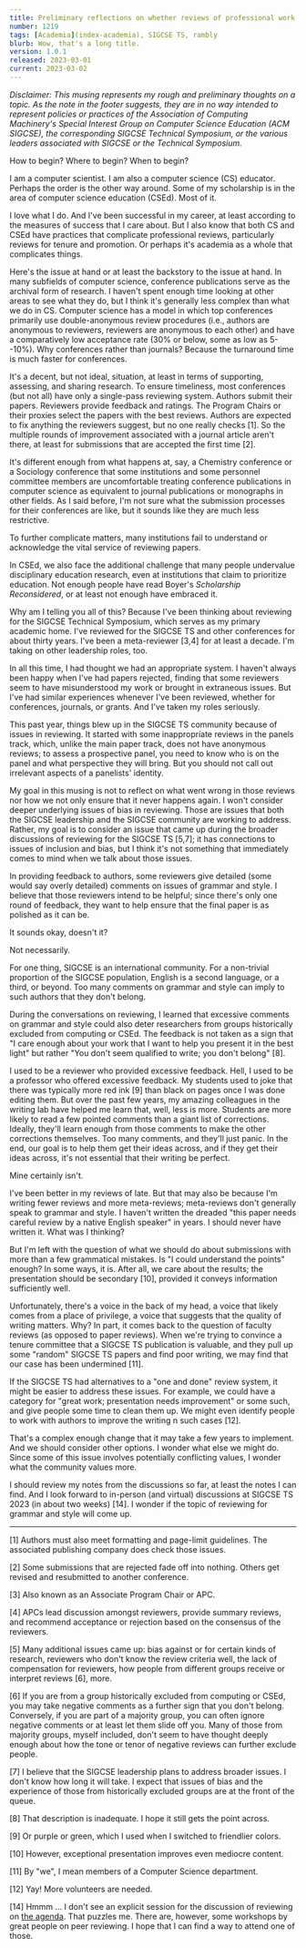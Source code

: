 ```yaml
---
title: Preliminary reflections on whether reviews of professional work should include comments on grammar and style
number: 1219
tags: [Academia](index-academia), SIGCSE TS, rambly
blurb: Wow, that's a long title.
version: 1.0.1
released: 2023-03-01
current: 2023-03-02
---
```

_Disclaimer: This musing represents my rough and preliminary thoughts on a topic. As the note in the footer suggests, they are in no way intended to represent policies or practices of the Association of Computing Machinery's Special Interest Group on Computer Science Education (ACM SIGCSE), the corresponding SIGCSE Technical Symposium, or the various leaders associated with SIGCSE or the Technical Symposium._

How to begin? Where to begin? When to begin?

I am a computer scientist. I am also a computer science (CS) educator. Perhaps the order is the other way around. Some of my scholarship is in the area of computer science education (CSEd). Most of it.

I love what I do. And I've been successful in my career, at least according to the measures of success that I care about. But I also know that both CS and CSEd have practices that complicate professional reviews, particularly reviews for tenure and promotion. Or perhaps it's academia as a whole that complicates things.

Here's the issue at hand or at least the backstory to the issue at hand. In many subfields of computer science, conference publications serve as the archival form of research. I haven't spent enough time looking at other areas to see what they do, but I think it's generally less complex than what we do in CS. Computer science has a model in which top conferences primarily use double-anonymous review procedures (i.e., authors are anonymous to reviewers, reviewers are anonymous to each other) and have a comparatively low acceptance rate (30% or below, some as low as 5--10%). Why conferences rather than journals? Because the turnaround time is much faster for conferences.

It's a decent, but not ideal, situation, at least in terms of supporting, assessing, and sharing research. To ensure timeliness, most conferences (but not all) have only a single-pass reviewing system. Authors submit their papers. Reviewers provide feedback and ratings. The Program Chairs or their proxies select the papers with the best reviews. Authors are expected to fix anything the reviewers suggest, but no one really checks [1]. So the multiple rounds of improvement associated with a journal article aren't there, at least for submissions that are accepted the first time [2].

It's different enough from what happens at, say, a Chemistry conference or a Sociology conference that some institutions and some personnel committee members are uncomfortable treating conference publications in computer science as equivalent to journal publications or monographs in other fields. As I said before, I'm not sure what the submission processes for their conferences are like, but it sounds like they are much less restrictive.

To further complicate matters, many institutions fail to understand or acknowledge the vital service of reviewing papers.

In CSEd, we also face the additional challenge that many people undervalue disciplinary education research, even at institutions that claim to prioritize education. Not enough people have read Boyer's _Scholarship Reconsidered_, or at least not enough have embraced it.

Why am I telling you all of this? Because I've been thinking about reviewing for the SIGCSE Technical Symposium, which serves as my primary academic home. I've reviewed for the SIGCSE TS and other conferences for about thirty years. I've been a meta-reviewer [3,4] for at least a decade. I'm taking on other leadership roles, too.

In all this time, I had thought we had an appropriate system. I haven't always been happy when I've had papers rejected, finding that some reviewers seem to have misunderstood my work or brought in extraneous issues. But I've had similar experiences whenever I've been reviewed, whether for conferences, journals, or grants. And I've taken my roles seriously.

This past year, things blew up in the SIGCSE TS community because of issues in reviewing. It started with some inappropriate reviews in the panels track, which, unlike the main paper track, does not have anonymous reviews; to assess a prospective panel, you need to know who is on the panel and what perspective they will bring. But you should not call out irrelevant aspects of a panelists' identity.

My goal in this musing is not to reflect on what went wrong in those reviews nor how we not only ensure that it never happens again. I won't consider deeper underlying issues of bias in reviewing. Those are issues that both the SIGCSE leadership and the SIGCSE community are working to address. Rather, my goal is to consider an issue that came up during the broader discussions of reviewing for the SIGCSE TS [5,7]; it has connections to issues of inclusion and bias, but I think it's not something that immediately comes to mind when we talk about those issues.

In providing feedback to authors, some reviewers give detailed (some would say overly detailed) comments on issues of grammar and style. I believe that those reviewers intend to be helpful; since there's only one round of feedback, they want to help ensure that the final paper is as polished as it can be.

It sounds okay, doesn't it?

Not necessarily.

For one thing, SIGCSE is an international community. For a non-trivial proportion of the SIGCSE population, English is a second language, or a third, or beyond. Too many comments on grammar and style can imply to such authors that they don't belong.

During the conversations on reviewing, I learned that excessive comments on grammar and style could also deter researchers from groups historically excluded from computing or CSEd. The feedback is not taken as a sign that "I care enough about your work that I want to help you present it in the best light" but rather "You don't seem qualified to write; you don't belong" [8].

I used to be a reviewer who provided excessive feedback. Hell, I used to be a professor who offered excessive feedback. My students used to joke that there was typically more red ink [9] than black on pages once I was done editing them. But over the past few years, my amazing colleagues in the writing lab have helped me learn that, well, less is more. Students are more likely to read a few pointed comments than a giant list of corrections. Ideally, they'll learn enough from those comments to make the other corrections themselves. Too many comments, and they'll just panic. In the end, our goal is to help them get their ideas across, and if they get their ideas across, it's not essential that their writing be perfect.

Mine certainly isn't.

I've been better in my reviews of late. But that may also be because I'm writing fewer reviews and more meta-reviews; meta-reviews don't generally speak to grammar and style. I haven't written the dreaded "this paper needs careful review by a native English speaker" in years. I should never have written it. What was I thinking?

But I'm left with the question of what we should do about submissions with more than a few grammatical mistakes. Is "I could understand the points" enough? In some ways, it is. After all, we care about the results; the presentation should be secondary [10], provided it conveys information sufficiently well.

Unfortunately, there's a voice in the back of my head, a voice that likely comes from a place of privilege, a voice that suggests that the quality of writing matters. Why? In part, it comes back to the question of faculty reviews (as opposed to paper reviews). When we're trying to convince a tenure committee that a SIGCSE TS publication is valuable, and they pull up some "random" SIGCSE TS papers and find poor writing, we may find that our case has been undermined [11].

If the SIGCSE TS had alternatives to a "one and done" review system, it might be easier to address these issues. For example, we could have a category for "great work; presentation needs improvement" or some such, and give people some time to clean them up. We might even identify people to work with authors to improve the writing n such cases [12].

That's a complex enough change that it may take a few years to implement. And we should consider other options. I wonder what else we might do. Since some of this issue involves potentially conflicting values, I wonder what the community values more.

I should review my notes from the discussions so far, at least the notes I can find. And I look forward to in-person (and virtual) discussions at SIGCSE TS 2023 (in about two weeks) [14]. I wonder if the topic of reviewing for grammar and style will come up.

---

[1] Authors must also meet formatting and page-limit guidelines. The associated publishing company does check those issues.

[2] Some submissions that are rejected fade off into nothing. Others get revised and resubmitted to another conference.

[3] Also known as an Associate Program Chair or APC.

[4] APCs lead discussion amongst reviewers, provide summary reviews, and recommend acceptance or rejection based on the consensus of the reviewers.

[5] Many additional issues came up: bias against or for certain kinds of research, reviewers who don't know the review criteria well, the lack of compensation for reviewers, how people from different groups receive or interpret reviews [6], more.

[6] If you are from a group historically excluded from computing or CSEd, you may take negative comments as a further sign that you don't belong. Conversely, if you are part of a majority group, you can often ignore negative comments or at least let them slide off you. Many of those from majority groups, myself included, don't seem to have thought deeply enough about how the tone or tenor of negative reviews can further exclude people.

[7] I believe that the SIGCSE leadership plans to address broader issues. I don't know how long it will take. I expect that issues of bias and the experience of those from historically excluded groups are at the front of the queue.

[8] That description is inadequate. I hope it still gets the point across.

[9] Or purple or green, which I used when I switched to friendlier colors.

[10] However, exceptional presentation improves even mediocre content.

[11] By "we", I mean members of a Computer Science department.

[12] Yay! More volunteers are needed.

[14] Hmmm ... I don't see an explicit session for the discussion of reviewing on [the agenda](https://sigcse2023.sigcse.org/program/program-sigcse-ts-2023/).   That puzzles me. There are, however, some workshops by great people on peer reviewing. I hope that I can find a way to attend one of those.

